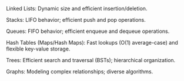 Linked Lists:
    Dynamic size and efficient insertion/deletion.

Stacks:
    LIFO behavior; efficient push and pop operations.

Queues:
    FIFO behavior; efficient enqueue and dequeue operations.

Hash Tables (Maps/Hash Maps):
    Fast lookups (O(1) average-case) and flexible key-value storage.

Trees:
    Efficient search and traversal (BSTs); hierarchical organization.

Graphs:
    Modeling complex relationships; diverse algorithms.